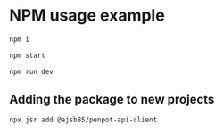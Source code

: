 # NPM usage example

```sh
npm i
```

```sh
npm start
```

```sh
npm run dev
```

## Adding the package to new projects

```sh
npx jsr add @ajsb85/penpot-api-client
```
